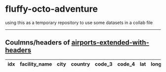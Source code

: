 # fluffy-octo-adventure
using this as a temporary repository to use some datasets in a collab file
<hr/>

## Coulmns/headers of [airports-extended-with-headers](https://github.com/hayat-tamboli/fluffy-octo-adventure/blob/main/airports-extended-with-headers.csv)

| idx	| facility_name	| city	| country	| code_3	| code_4	| lat	| long	| unknown_1	| unknown_2	| unknown_3	| region	| station_type	| unknown_4 |
| -------------	| -------------	| -------------	| -------------	| -------------	| -------------	| -------------	| -------------	| -------------	| -------------	| -------------	| -------------	| -------------	| ------------- |
